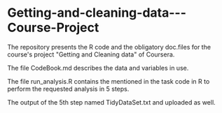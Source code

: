 # Getting-and-cleaning-data---Course-Project

The repository presents the R code and the obligatory doc.files for the course's project "Getting and Cleaning data" of Coursera.


The file CodeBook.md describes the data and variables in use.

The file run_analysis.R contains the mentioned in the task code in R to perform the requested analysis in 5 steps. 

The output of the 5th step named TidyDataSet.txt and uploaded as well.
